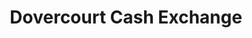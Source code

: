 ---
title: "Dovercourt Cash Exchange"
url: /dovercourt/dovercourt-cash-exchange/
shop: pawnbroker
---